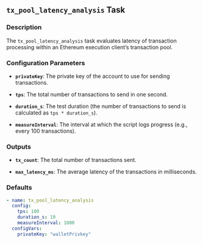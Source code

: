 ## `tx_pool_latency_analysis` Task

### Description

The `tx_pool_latency_analysis` task evaluates latency of transaction processing within an Ethereum execution client’s transaction pool.

### Configuration Parameters

- **`privateKey`**:
  The private key of the account to use for sending transactions.

- **`tps`**:
  The total number of transactions to send in one second.

- **`duration_s`**:
  The test duration (the number of transactions to send is calculated as `tps * duration_s`).

- **`measureInterval`**:
  The interval at which the script logs progress (e.g., every 100 transactions).

### Outputs

- **`tx_count`**:
  The total number of transactions sent.

- **`max_latency_ms`**:
  The average latency of the transactions in milliseconds.

### Defaults

```yaml
- name: tx_pool_latency_analysis
  config:
    tps: 100
    duration_s: 10  
    measureInterval: 1000
  configVars:
    privateKey: "walletPrivkey"
```


